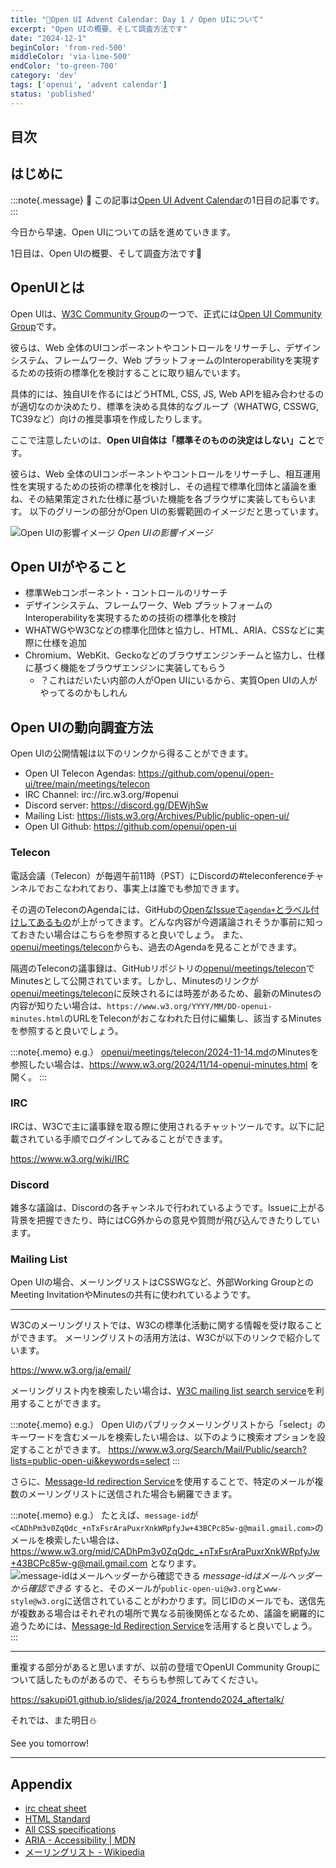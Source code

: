 ```yaml
---
title: "🎄Open UI Advent Calendar: Day 1 / Open UIについて"
excerpt: "Open UIの概要、そして調査方法です"
date: "2024-12-1"
beginColor: 'from-red-500'
middleColor: 'via-lime-500'
endColor: 'to-green-700'
category: 'dev'
tags: ['openui', 'advent calendar']
status: 'published'
---
```

## 目次

## はじめに

:::note{.message}
🎄 この記事は[Open UI Advent Calendar](https://adventar.org/calendars/10293)の1日目の記事です。
:::

今日から早速、Open UIについての話を進めていきます。

1日目は、Open UIの概要、そして調査方法です🧤

## OpenUIとは

Open UIは、[W3C Community Group](https://www.w3.org/groups/cg/)の一つで、正式には[Open UI Community Group](https://www.w3.org/groups/cg/)です。

彼らは、Web 全体のUIコンポーネントやコントロールをリサーチし、デザインシステム、フレームワーク、Web プラットフォームのInteroperabilityを実現するための技術の標準化を検討することに取り組んでいます。

具体的には、独自UIを作るにはどうHTML, CSS, JS, Web APIを組み合わせるのが適切なのか決めたり、標準を決める具体的なグループ（WHATWG, CSSWG, TC39など）向けの推奨事項を作成したりします。

ここで注意したいのは、**Open UI自体は「標準そのものの決定はしない」こと**です。

彼らは、Web 全体のUIコンポーネントやコントロールをリサーチし、相互運用性を実現するための技術の標準化を検討し、その過程で標準化団体と議論を重ね、その結果策定された仕様に基づいた機能を各ブラウザに実装してもらいます。
以下のグリーンの部分がOpen UIの影響範囲のイメージだと思っています。

![Open UIの影響イメージ](/effect-open-ui.png)
*Open UIの影響イメージ*

## Open UIがやること

- 標準Webコンポーネント・コントロールのリサーチ
- デザインシステム、フレームワーク、Web プラットフォームのInteroperabilityを実現するための技術の標準化を検討
- WHATWGやW3Cなどの標準化団体と協力し、HTML、ARIA、CSSなどに実際に仕様を追加
- Chromium、WebKit、Geckoなどのブラウザエンジンチームと協力し、仕様に基づく機能をブラウザエンジンに実装してもらう
  - ？これはだいたい内部の人がOpen UIにいるから、実質Open UIの人がやってるのかもしれん

## Open UIの動向調査方法

Open UIの公開情報は以下のリンクから得ることができます。

- Open UI Telecon Agendas: https://github.com/openui/open-ui/tree/main/meetings/telecon
- IRC Channel: irc://irc.w3.org/#openui
- Discord server: https://discord.gg/DEWjhSw
- Mailing List: https://lists.w3.org/Archives/Public/public-open-ui/
- Open UI Github: https://github.com/openui/open-ui

### Telecon

電話会議（Telecon）が毎週午前11時（PST）にDiscordの#teleconferenceチャンネルでおこなわれており、事実上は誰でも参加できます。

その週のTeleconのAgendaには、GitHubの[OpenなIssueで`agenda+`とラベル付けしてあるもの](https://github.com/openui/open-ui/issues?q=is%3Aopen+is%3Aissue+label%3Aagenda%2B)が上がってきます。どんな内容が今週議論されそうか事前に知っておきたい場合はこちらを参照すると良いでしょう。
また、[openui/meetings/telecon](https://github.com/openui/open-ui/tree/main/meetings/telecon)からも、過去のAgendaを見ることができます。

隔週のTeleconの議事録は、GitHubリポジトリの[openui/meetings/telecon](https://github.com/openui/open-ui/tree/main/meetings/telecon)でMinutesとして公開されています。しかし、Minutesのリンクが[openui/meetings/telecon](https://github.com/openui/open-ui/tree/main/meetings/telecon)に反映されるには時差があるため、最新のMinutesの内容が知りたい場合は、`https://www.w3.org/YYYY/MM/DD-openui-minutes.html`のURLをTeleconがおこなわれた日付に編集し、該当するMinutesを参照すると良いでしょう。

:::note{.memo}
e.g.）
[openui/meetings/telecon/2024-11-14.md](https://github.com/openui/open-ui/blob/main/meetings/telecon/2024-11-14.md)のMinutesを参照したい場合は、https://www.w3.org/2024/11/14-openui-minutes.html を開く。
:::

### IRC

IRCは、W3Cで主に議事録を取る際に使用されるチャットツールです。以下に記載されている手順でログインしてみることができます。

https://www.w3.org/wiki/IRC

<!-- ask -->
<!-- Open UIの場合はTeleconの議事録もMinutesとなる前にここで取られているんでしょうか？ -->

### Discord

雑多な議論は、Discordの各チャンネルで行われているようです。Issueに上がる背景を把握できたり、時にはCG外からの意見や質問が飛び込んできたりしています。

### Mailing List

Open UIの場合、メーリングリストはCSSWGなど、外部Working GroupとのMeeting InvitationやMinutesの共有に使われているようです。

***

W3Cのメーリングリストでは、W3Cの標準化活動に関する情報を受け取ることができます。
メーリングリストの活用方法は、W3Cが以下のリンクで紹介しています。

https://www.w3.org/ja/email/

メーリングリスト内を検索したい場合は、[W3C mailing list search service](https://www.w3.org/Search/Mail/Public/search)を利用することができます。

:::note{.memo}
e.g.）
Open UIのパブリックメーリングリストから「select」のキーワードを含むメールを検索したい場合は、以下のように検索オプションを設定することができます。
https://www.w3.org/Search/Mail/Public/search?lists=public-open-ui&keywords=select
:::

さらに、[Message-Id redirection Service](https://www.w3.org/mid/)を使用することで、特定のメールが複数のメーリングリストに送信された場合も網羅できます。

:::note{.memo}
e.g.）
たとえば、`message-id`が`<CADhPm3v0ZqQdc_+nTxFsrAraPuxrXnkWRpfyJw+43BCPc85w-g@mail.gmail.com>`のメールを検索したい場合は、https://www.w3.org/mid/CADhPm3v0ZqQdc_+nTxFsrAraPuxrXnkWRpfyJw+43BCPc85w-g@mail.gmail.com となります。
![message-idはメールヘッダーから確認できる](/image.png)
*message-idはメールヘッダーから確認できる*
すると、そのメールが`public-open-ui@w3.org`と`www-style@w3.org`に送信されていることがわかります。同じIDのメールでも、送信先が複数ある場合はそれぞれの場所で異なる前後関係となるため、議論を網羅的に追うためには、[Message-Id Redirection Service](https://www.w3.org/mid/)を活用すると良いでしょう。
:::

***

重複する部分があると思いますが、以前の登壇でOpenUI Community Groupについて話したものがあるので、そちらも参照してみてください。

https://sakupi01.github.io/slides/ja/2024_frontendo2024_aftertalk/

それでは、また明日⛄

See you tomorrow!

***

## Appendix

- [irc cheat sheet](https://gist.github.com/xero/2d6e4b061b4ecbeb9f99)
- [HTML Standard](https://html.spec.whatwg.org/multipage/)
- [All CSS specifications](https://www.w3.org/Style/CSS/specs.en.html)
- [ARIA - Accessibility | MDN](https://developer.mozilla.org/en-US/docs/Web/Accessibility/ARIA#standardization_efforts)
- [メーリングリスト - Wikipedia](https://ja.wikipedia.org/wiki/%E3%83%A1%E3%83%BC%E3%83%AA%E3%83%B3%E3%82%B0%E3%83%AA%E3%82%B9%E3%83%88)
